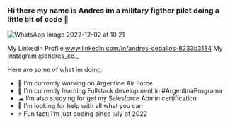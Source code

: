 ### Hi there my name is Andres im a military figther pilot doing a little bit of code 👋
![WhatsApp Image 2022-12-02 at 10 21](https://user-images.githubusercontent.com/111589151/205302780-7c6d9dd4-ede4-4d74-98d7-0a9d5a3e0f36.png)

My LinkedIn Profile www.linkedin.com/in/andres-ceballos-8233b3134
My Instagram @andres_ce._

Here are some of what im doing:

- 🔭 I’m currently working on Argentine Air Force
- 🌱 I’m currently learning Fullstack development in #ArgentinaPrograma
- ☁  I’m also studying for get my Salesforce Admin certification 
- 🤔 I’m looking for help with all what you can
- ⚡ Fun fact: i’m just coding since july of 2022 

